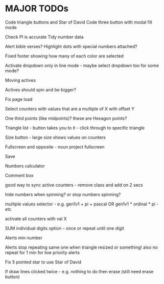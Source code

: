 MAJOR TODOs
===========

Code triangle buttons and Star of David
Code three button with modal
fill mode


Check PI is accurate
Tidy number data

Alert bible verses?
Highlight dots with special numbers attached?

Fixed footer showing how many of each color are selected

Activate dropdown only in line mode - maybe select dropdown too for some mode?

Moving actives

Actives should spin and be bigger?

Fix page load

Select counters with values that are a multiple of X with offset Y

One third points (like midpoints)? these are Hexagon points?

Triangle list - button takes you to it - click through to specific triangle

Size button - large size shows values on counters

Fullscreen and opposite - noun project fullscreen

Save

Numbers calculator

Comment box

good way to sync active counters - remove class and add on 2 secs

hide numbers when spinning? or stop numbers spinning?

multiple values selector - e.g. gen1v1 + pi + pascal OR gen1v1 * ordinal * pi - etc

activate all counters with val X

SUM individual digits option - once or repeat until one digit

Alerts min number

Alerts stop repeating same one when triangle resized or something! also no repeat for 1 min for low priority alerts

Fix 5 pointed star to use Star of David

If draw lines clicked twice - e.g. nothing to do then erase (still need erase button)
